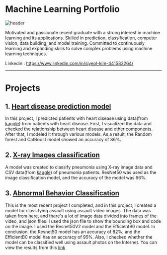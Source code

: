# Machine Learning Portfolio
![header](https://capsule-render.vercel.app/api?type=waving&color=99CCFF&height=200&section=header&text=Siyeol%20Kim&fontSize=90)

Motivated and passionate recent graduate with a strong interest in machine learning and its applications. Skilled in prediction, classification, computer vision, data building, and model training. Committed to continuously learning and expanding skills to solve complex problems using machine learning techniques.


Linkedin : https://www.linkedin.com/in/siyeol-kim-441533264/
***
# Projects
## 1. [Heart disease prediction model](https://github.com/yeol0129/heartdisease/blob/main/pf.md)
 In this project, I predicted patients with heart disease using data(from [kaggle](https://www.kaggle.com/datasets/fedesoriano/heart-failure-prediction?select=heart.csv)) from patients with heart disease.
 First, I visualized the data and checked the relationship between heart disease and other components. After that, I modeled it through various models. As a result, the Random forest and CatBoost model showed an accuracy of 86%.
## 2. [X-ray Images classification](https://github.com/yeol0129/xray_ResNet50_Pneumonia/blob/main/pf.md)
A model was created to classify pneumonia using X-ray image data and CSV data(from [kaggle](https://www.kaggle.com/datasets/praveengovi/coronahack-chest-xraydataset)) of pneumonia patients.
ResNet50 was used as the image classification model, and the accuracy of the model was 96%.
## 3. [Abnormal Behavior Classification](https://github.com/yeol0129/AbnormalBehavior-Classification/blob/master/pf/pf.md)
This is the most recent project I completed, and in this project, I created a model for classifying assault using assault video images.
The data was taken from [here](https://www.aihub.or.kr/aihubdata/data/view.do?currMenu=115&topMenu=100&aihubDataSe=realm&dataSetSn=174), and there's a lot of image data divided into frames of the video, and json files. I used the json file to show the bounding box and code on the image. I used the Resnet50V2 model and the EfficientB0 model. 
In conclusion, the Resnet50 model has an accuracy of 82%, and the EfficientB0 model has an accuracy of 95%. Also, I checked whether the model can be classified well using assault photos on the Internet.
You can view the results from this [link](https://github.com/yeol0129/AbnormalBehavior-Classification/blob/master/pf/pf.md)

